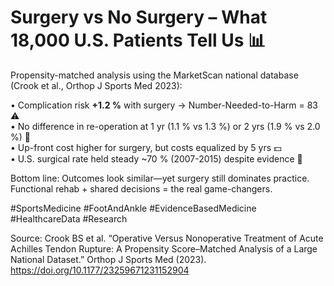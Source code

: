 # Surgery vs No Surgery – What 18,000 U.S. Patients Tell Us 📊

Propensity-matched analysis using the MarketScan national database (Crook et al., Orthop J Sports Med 2023):

• Complication risk **+1.2 %** with surgery → Number-Needed-to-Harm = 83 ⚠️  
• No difference in re-operation at 1 yr (1.1 % vs 1.3 %) or 2 yrs (1.9 % vs 2.0 %) 🔄  
• Up-front cost higher for surgery, but costs equalized by 5 yrs 💵  
• U.S. surgical rate held steady ~70 % (2007-2015) despite evidence 🤔

Bottom line: Outcomes look similar—yet surgery still dominates practice. Functional rehab + shared decisions = the real game-changers.

#SportsMedicine #FootAndAnkle #EvidenceBasedMedicine #HealthcareData #Research

Source: Crook BS et al. “Operative Versus Nonoperative Treatment of Acute Achilles Tendon Rupture: A Propensity Score–Matched Analysis of a Large National Dataset.” Orthop J Sports Med (2023). <https://doi.org/10.1177/23259671231152904>